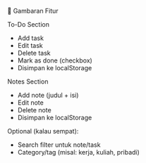 🔧 Gambaran Fitur

To-Do Section
- Add task
- Edit task
- Delete task
- Mark as done (checkbox)
- Disimpan ke localStorage

Notes Section
- Add note (judul + isi)
- Edit note
- Delete note
- Disimpan ke localStorage

Optional (kalau sempat):
- Search filter untuk note/task
- Category/tag (misal: kerja, kuliah, pribadi)